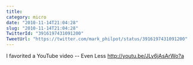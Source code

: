 ```yaml
---
title: 
category: micro
date: "2010-11-14T21:04:28"
slug: "2010-11-14T21:04:28"
TwitterId: "3916197431091200"
TweetUrl: "https://twitter.com/mark_philpot/status/3916197431091200"
---
```


I favorited a YouTube video -- Even Less http://youtu.be/JLy6jAsArWo?a
